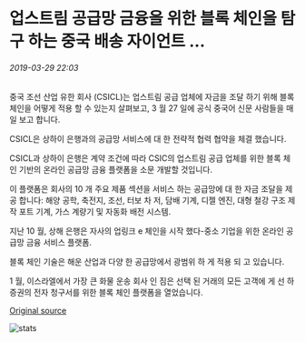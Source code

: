 # 업스트림 공급망 금융을 위한 블록 체인을 탐구 하는 중국 배송 자이언트 ...

###### 2019-03-29 22:03

중국 조선 산업 유한 회사 (CSICL)는 업스트림 공급 업체에 자금을 조달 하기 위해 블록 체인을 어떻게 적용 할 수 있는지 살펴보고, 3 월 27 일에 공식 중국어 신문 사람들을 매일 보고 합니다.

CSICL은 상하이 은행과의 공급망 서비스에 대 한 전략적 협력 협약을 체결 했습니다.

CSICL과 상하이 은행은 계약 조건에 따라 CSIC의 업스트림 공급 업체를 위한 블록 체인 기반의 온라인 공급망 금융 플랫폼을 소문 개발할 것입니다.

이 플랫폼은 회사의 10 개 주요 제품 섹션을 서비스 하는 공급망에 대 한 자금 조달을 제공 합니다: 해양 공학, 축전지, 조선, 터보 차 저, 담배 기계, 디젤 엔진, 대형 철강 구조 제작 포트 기계, 가스 계량기 및 자동화 배전 시스템.

지난 10 월, 상해 은행은 자사의 업링크 e 체인을 시작 했다-중소 기업을 위한 온라인 공급망 금융 서비스 플랫폼.

블록 체인 기술은 해운 산업과 다양 한 공급망에서 광범위 하 게 적용 되 고 있습니다.

1 월, 이스라엘에서 가장 큰 화물 운송 회사 인 짐은 선택 된 거래의 모든 고객에 게 선 하 증권의 전자 청구서를 위한 블록 체인 플랫폼을 열었습니다.

[Original source](https://cointelegraph.com/news/chinese-shipping-giant-to-explore-blockchain-for-upstream-supply-chain-financing)

![stats](https://c.statcounter.com/11760860/0/a89fa40b/1/ "stats")